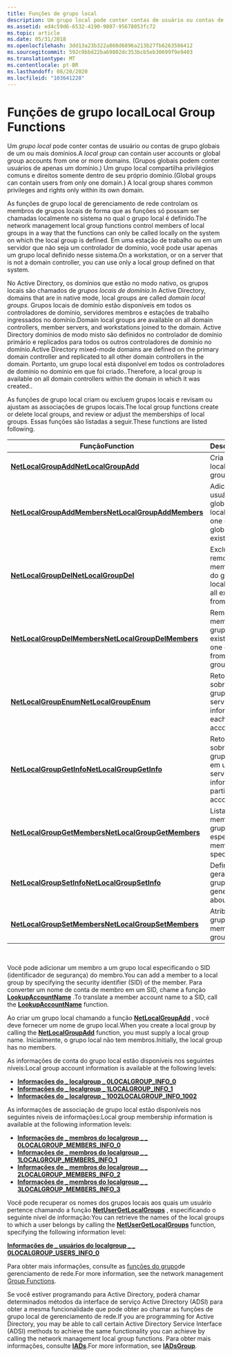 ```yaml
---
title: Funções de grupo local
description: Um grupo local pode conter contas de usuário ou contas de grupo globais de um ou mais domínios. (Grupos globais podem conter usuários de apenas um domínio.) Um grupo local compartilha privilégios comuns e direitos somente dentro de seu próprio domínio.
ms.assetid: ed4c59d6-6532-4190-9807-95678053fc72
ms.topic: article
ms.date: 05/31/2018
ms.openlocfilehash: 3dd13a23b322a860d6896a213b27fb6263586412
ms.sourcegitcommit: 592c9bbd22ba69802dc353bcb5eb30699f9e9403
ms.translationtype: MT
ms.contentlocale: pt-BR
ms.lasthandoff: 08/20/2020
ms.locfileid: "103641228"
---
```

# <a name="local-group-functions"></a><span data-ttu-id="d6cf2-104">Funções de grupo local</span><span class="sxs-lookup"><span data-stu-id="d6cf2-104">Local Group Functions</span></span>

<span data-ttu-id="d6cf2-105">Um *grupo local* pode conter contas de usuário ou contas de grupo globais de um ou mais domínios.</span><span class="sxs-lookup"><span data-stu-id="d6cf2-105">A *local group* can contain user accounts or global group accounts from one or more domains.</span></span> <span data-ttu-id="d6cf2-106">(Grupos globais podem conter usuários de apenas um domínio.) Um grupo local compartilha privilégios comuns e direitos somente dentro de seu próprio domínio.</span><span class="sxs-lookup"><span data-stu-id="d6cf2-106">(Global groups can contain users from only one domain.) A local group shares common privileges and rights only within its own domain.</span></span>

<span data-ttu-id="d6cf2-107">As funções de grupo local de gerenciamento de rede controlam os membros de grupos locais de forma que as funções só possam ser chamadas localmente no sistema no qual o grupo local é definido.</span><span class="sxs-lookup"><span data-stu-id="d6cf2-107">The network management local group functions control members of local groups in a way that the functions can only be called locally on the system on which the local group is defined.</span></span> <span data-ttu-id="d6cf2-108">Em uma estação de trabalho ou em um servidor que não seja um controlador de domínio, você pode usar apenas um grupo local definido nesse sistema.</span><span class="sxs-lookup"><span data-stu-id="d6cf2-108">On a workstation, or on a server that is not a domain controller, you can use only a local group defined on that system.</span></span>

<span data-ttu-id="d6cf2-109">No Active Directory, os domínios que estão no modo nativo, os grupos locais são chamados de *grupos locais de domínio*.</span><span class="sxs-lookup"><span data-stu-id="d6cf2-109">In Active Directory, domains that are in native mode, local groups are called *domain local groups*.</span></span> <span data-ttu-id="d6cf2-110">Grupos locais de domínio estão disponíveis em todos os controladores de domínio, servidores membros e estações de trabalho ingressados no domínio.</span><span class="sxs-lookup"><span data-stu-id="d6cf2-110">Domain local groups are available on all domain controllers, member servers, and workstations joined to the domain.</span></span> <span data-ttu-id="d6cf2-111">Active Directory domínios de modo misto são definidos no controlador de domínio primário e replicados para todos os outros controladores de domínio no domínio.</span><span class="sxs-lookup"><span data-stu-id="d6cf2-111">Active Directory mixed-mode domains are defined on the primary domain controller and replicated to all other domain controllers in the domain.</span></span> <span data-ttu-id="d6cf2-112">Portanto, um grupo local está disponível em todos os controladores de domínio no domínio em que foi criado..</span><span class="sxs-lookup"><span data-stu-id="d6cf2-112">Therefore, a local group is available on all domain controllers within the domain in which it was created..</span></span>

<span data-ttu-id="d6cf2-113">As funções de grupo local criam ou excluem grupos locais e revisam ou ajustam as associações de grupos locais.</span><span class="sxs-lookup"><span data-stu-id="d6cf2-113">The local group functions create or delete local groups, and review or adjust the memberships of local groups.</span></span> <span data-ttu-id="d6cf2-114">Essas funções são listadas a seguir.</span><span class="sxs-lookup"><span data-stu-id="d6cf2-114">These functions are listed following.</span></span>



| <span data-ttu-id="d6cf2-115">Função</span><span class="sxs-lookup"><span data-stu-id="d6cf2-115">Function</span></span>                                                   | <span data-ttu-id="d6cf2-116">Descrição</span><span class="sxs-lookup"><span data-stu-id="d6cf2-116">Description</span></span>                                                             |
|------------------------------------------------------------|-------------------------------------------------------------------------|
| [<span data-ttu-id="d6cf2-117">**NetLocalGroupAdd**</span><span class="sxs-lookup"><span data-stu-id="d6cf2-117">**NetLocalGroupAdd**</span></span>](/windows/desktop/api/Lmaccess/nf-lmaccess-netlocalgroupadd)               | <span data-ttu-id="d6cf2-118">Cria um grupo local.</span><span class="sxs-lookup"><span data-stu-id="d6cf2-118">Creates a local group.</span></span>                                                  |
| [<span data-ttu-id="d6cf2-119">**NetLocalGroupAddMembers**</span><span class="sxs-lookup"><span data-stu-id="d6cf2-119">**NetLocalGroupAddMembers**</span></span>](/windows/desktop/api/Lmaccess/nf-lmaccess-netlocalgroupaddmembers) | <span data-ttu-id="d6cf2-120">Adiciona um ou mais usuários ou grupos globais a um grupo local existente.</span><span class="sxs-lookup"><span data-stu-id="d6cf2-120">Adds one or more users or global groups to an existing local group.</span></span>     |
| [<span data-ttu-id="d6cf2-121">**NetLocalGroupDel**</span><span class="sxs-lookup"><span data-stu-id="d6cf2-121">**NetLocalGroupDel**</span></span>](/windows/desktop/api/Lmaccess/nf-lmaccess-netlocalgroupdel)               | <span data-ttu-id="d6cf2-122">Exclui um grupo local, removendo todos os membros existentes do grupo.</span><span class="sxs-lookup"><span data-stu-id="d6cf2-122">Deletes a local group, removing all existing members from the group.</span></span>    |
| [<span data-ttu-id="d6cf2-123">**NetLocalGroupDelMembers**</span><span class="sxs-lookup"><span data-stu-id="d6cf2-123">**NetLocalGroupDelMembers**</span></span>](/windows/desktop/api/Lmaccess/nf-lmaccess-netlocalgroupdelmembers) | <span data-ttu-id="d6cf2-124">Remove um ou mais membros de um grupo local existente.</span><span class="sxs-lookup"><span data-stu-id="d6cf2-124">Removes one or more members from an existing local group.</span></span>               |
| [<span data-ttu-id="d6cf2-125">**NetLocalGroupEnum**</span><span class="sxs-lookup"><span data-stu-id="d6cf2-125">**NetLocalGroupEnum**</span></span>](/windows/desktop/api/Lmaccess/nf-lmaccess-netlocalgroupenum)             | <span data-ttu-id="d6cf2-126">Retorna informações sobre cada conta de grupo local em um servidor.</span><span class="sxs-lookup"><span data-stu-id="d6cf2-126">Returns information about each local group account on a server.</span></span>         |
| [<span data-ttu-id="d6cf2-127">**NetLocalGroupGetInfo**</span><span class="sxs-lookup"><span data-stu-id="d6cf2-127">**NetLocalGroupGetInfo**</span></span>](/windows/desktop/api/Lmaccess/nf-lmaccess-netlocalgroupgetinfo)       | <span data-ttu-id="d6cf2-128">Retorna informações sobre uma conta de grupo local específica em um servidor.</span><span class="sxs-lookup"><span data-stu-id="d6cf2-128">Returns information about a particular local group account on a server.</span></span> |
| [<span data-ttu-id="d6cf2-129">**NetLocalGroupGetMembers**</span><span class="sxs-lookup"><span data-stu-id="d6cf2-129">**NetLocalGroupGetMembers**</span></span>](/windows/desktop/api/Lmaccess/nf-lmaccess-netlocalgroupgetmembers) | <span data-ttu-id="d6cf2-130">Lista todos os membros de um grupo local especificado.</span><span class="sxs-lookup"><span data-stu-id="d6cf2-130">Lists all members of a specified local group.</span></span>                           |
| [<span data-ttu-id="d6cf2-131">**NetLocalGroupSetInfo**</span><span class="sxs-lookup"><span data-stu-id="d6cf2-131">**NetLocalGroupSetInfo**</span></span>](/windows/desktop/api/Lmaccess/nf-lmaccess-netlocalgroupsetinfo)       | <span data-ttu-id="d6cf2-132">Define informações gerais sobre um grupo local.</span><span class="sxs-lookup"><span data-stu-id="d6cf2-132">Sets general information about a local group.</span></span>                           |
| [<span data-ttu-id="d6cf2-133">**NetLocalGroupSetMembers**</span><span class="sxs-lookup"><span data-stu-id="d6cf2-133">**NetLocalGroupSetMembers**</span></span>](/windows/desktop/api/Lmaccess/nf-lmaccess-netlocalgroupsetmembers) | <span data-ttu-id="d6cf2-134">Atribui membros a um grupo local.</span><span class="sxs-lookup"><span data-stu-id="d6cf2-134">Assigns members to a local group.</span></span>                                       |



 

<span data-ttu-id="d6cf2-135">Você pode adicionar um membro a um grupo local especificando o SID (identificador de segurança) do membro.</span><span class="sxs-lookup"><span data-stu-id="d6cf2-135">You can add a member to a local group by specifying the security identifier (SID) of the member.</span></span> <span data-ttu-id="d6cf2-136">Para converter um nome de conta de membro em um SID, chame a função [**LookupAccountName**](/windows/desktop/api/winbase/nf-winbase-lookupaccountnamea) .</span><span class="sxs-lookup"><span data-stu-id="d6cf2-136">To translate a member account name to a SID, call the [**LookupAccountName**](/windows/desktop/api/winbase/nf-winbase-lookupaccountnamea) function.</span></span>

<span data-ttu-id="d6cf2-137">Ao criar um grupo local chamando a função [**NetLocalGroupAdd**](/windows/desktop/api/Lmaccess/nf-lmaccess-netlocalgroupadd) , você deve fornecer um nome de grupo local.</span><span class="sxs-lookup"><span data-stu-id="d6cf2-137">When you create a local group by calling the [**NetLocalGroupAdd**](/windows/desktop/api/Lmaccess/nf-lmaccess-netlocalgroupadd) function, you must supply a local group name.</span></span> <span data-ttu-id="d6cf2-138">Inicialmente, o grupo local não tem membros.</span><span class="sxs-lookup"><span data-stu-id="d6cf2-138">Initially, the local group has no members.</span></span>

<span data-ttu-id="d6cf2-139">As informações de conta do grupo local estão disponíveis nos seguintes níveis:</span><span class="sxs-lookup"><span data-stu-id="d6cf2-139">Local group account information is available at the following levels:</span></span>

-   [<span data-ttu-id="d6cf2-140">**Informações do \_ localgroup \_ 0**</span><span class="sxs-lookup"><span data-stu-id="d6cf2-140">**LOCALGROUP\_INFO\_0**</span></span>](/windows/desktop/api/Lmaccess/ns-lmaccess-localgroup_info_0)
-   [<span data-ttu-id="d6cf2-141">**Informações do \_ localgroup \_ 1**</span><span class="sxs-lookup"><span data-stu-id="d6cf2-141">**LOCALGROUP\_INFO\_1**</span></span>](/windows/desktop/api/Lmaccess/ns-lmaccess-localgroup_info_1)
-   [<span data-ttu-id="d6cf2-142">**Informações do \_ localgroup \_ 1002**</span><span class="sxs-lookup"><span data-stu-id="d6cf2-142">**LOCALGROUP\_INFO\_1002**</span></span>](/windows/desktop/api/Lmaccess/ns-lmaccess-localgroup_info_1002)

<span data-ttu-id="d6cf2-143">As informações de associação de grupo local estão disponíveis nos seguintes níveis de informações:</span><span class="sxs-lookup"><span data-stu-id="d6cf2-143">Local group membership information is available at the following information levels:</span></span>

-   [<span data-ttu-id="d6cf2-144">**Informações de \_ membros do localgroup \_ \_ 0**</span><span class="sxs-lookup"><span data-stu-id="d6cf2-144">**LOCALGROUP\_MEMBERS\_INFO\_0**</span></span>](/windows/desktop/api/Lmaccess/ns-lmaccess-localgroup_members_info_0)
-   [<span data-ttu-id="d6cf2-145">**Informações de \_ membros do localgroup \_ \_ 1**</span><span class="sxs-lookup"><span data-stu-id="d6cf2-145">**LOCALGROUP\_MEMBERS\_INFO\_1**</span></span>](/windows/desktop/api/Lmaccess/ns-lmaccess-localgroup_members_info_1)
-   [<span data-ttu-id="d6cf2-146">**Informações de \_ membros do localgroup \_ \_ 2**</span><span class="sxs-lookup"><span data-stu-id="d6cf2-146">**LOCALGROUP\_MEMBERS\_INFO\_2**</span></span>](/windows/desktop/api/Lmaccess/ns-lmaccess-localgroup_members_info_2)
-   [<span data-ttu-id="d6cf2-147">**Informações de \_ membros do localgroup \_ \_ 3**</span><span class="sxs-lookup"><span data-stu-id="d6cf2-147">**LOCALGROUP\_MEMBERS\_INFO\_3**</span></span>](/windows/desktop/api/Lmaccess/ns-lmaccess-localgroup_members_info_3)

<span data-ttu-id="d6cf2-148">Você pode recuperar os nomes dos grupos locais aos quais um usuário pertence chamando a função [**NetUserGetLocalGroups**](/windows/desktop/api/Lmaccess/nf-lmaccess-netusergetlocalgroups) , especificando o seguinte nível de informação:</span><span class="sxs-lookup"><span data-stu-id="d6cf2-148">You can retrieve the names of the local groups to which a user belongs by calling the [**NetUserGetLocalGroups**](/windows/desktop/api/Lmaccess/nf-lmaccess-netusergetlocalgroups) function, specifying the following information level:</span></span>

[<span data-ttu-id="d6cf2-149">**Informações de \_ usuários do localgroup \_ \_ 0**</span><span class="sxs-lookup"><span data-stu-id="d6cf2-149">**LOCALGROUP\_USERS\_INFO\_0**</span></span>](/windows/desktop/api/Lmaccess/ns-lmaccess-localgroup_users_info_0)

<span data-ttu-id="d6cf2-150">Para obter mais informações, consulte as [funções do grupo](group-functions.md)de gerenciamento de rede.</span><span class="sxs-lookup"><span data-stu-id="d6cf2-150">For more information, see the network management [Group Functions](group-functions.md).</span></span>

<span data-ttu-id="d6cf2-151">Se você estiver programando para Active Directory, poderá chamar determinados métodos da interface de serviço Active Directory (ADSI) para obter a mesma funcionalidade que pode obter ao chamar as funções de grupo local de gerenciamento de rede.</span><span class="sxs-lookup"><span data-stu-id="d6cf2-151">If you are programming for Active Directory, you may be able to call certain Active Directory Service Interface (ADSI) methods to achieve the same functionality you can achieve by calling the network management local group functions.</span></span> <span data-ttu-id="d6cf2-152">Para obter mais informações, consulte [**IADs**](/windows/desktop/api/iads/nn-iads-iadsgroup).</span><span class="sxs-lookup"><span data-stu-id="d6cf2-152">For more information, see [**IADsGroup**](/windows/desktop/api/iads/nn-iads-iadsgroup).</span></span>

 

 